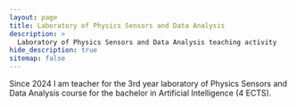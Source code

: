 ```yaml
---
layout: page
title: Laboratory of Physics Sensors and Data Analysis
description: >
  Laboratory of Physics Sensors and Data Analysis teaching activity
hide_description: true
sitemap: false
---
```

Since 2024 I am teacher for the 3rd year laboratory of Physics Sensors and Data Analysis course for the bachelor in Artificial Intelligence (4 ECTS).
